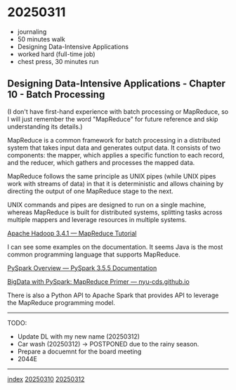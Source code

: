 <head><meta name="viewport" content="width=device-width, initial-scale=1.0, user-scalable=yes" /><meta charset="UTF-8"></head>

# 20250311

- journaling
- 50 minutes walk
- Designing Data-Intensive Applications
- worked hard (full-time job)
- chest press, 30 minutes run

## Designing Data-Intensive Applications - Chapter 10 - Batch Processing

(I don't have first-hand experience with batch processing or MapReduce, so I will just remember the word "MapReduce" for future reference and skip understanding its details.)

MapReduce is a common framework for batch processing in a distributed system that takes input data and generates output data. It consists of two components: the mapper, which applies a specific function to each record, and the reducer, which gathers and processes the mapped data.

MapReduce follows the same principle as UNIX pipes (while UNIX pipes work with streams of data) in that it is deterministic and allows chaining by directing the output of one MapReduce stage to the next.

UNIX commands and pipes are designed to run on a single machine, whereas MapReduce is built for distributed systems, splitting tasks across multiple mappers and leverage resources in multiple systems.

[Apache Hadoop 3.4.1 — MapReduce Tutorial](https://hadoop.apache.org/docs/stable/hadoop-mapreduce-client/hadoop-mapreduce-client-core/MapReduceTutorial.html)

I can see some examples on the documentation. It seems Java is the most common programming language that supports MapReduce.

[PySpark Overview — PySpark 3.5.5 Documentation](https://spark.apache.org/docs/latest/api/python/index.html)

[BigData with PySpark: MapReduce Primer — nyu-cds.github.io](https://nyu-cds.github.io/python-bigdata/02-mapreduce/)

There is also a Python API to Apache Spark that provides API to leverage the MapReduce programming model.

---

TODO:

- Update DL with my new name (20250312)
- Car wash (20250312) -> POSTPONED due to the rainy season.
- Prepare a docuemnt for the board meeting
- 2044E

---

[index](../../index.html)
[20250310](20250310.html)
[20250312](20250312.html)
